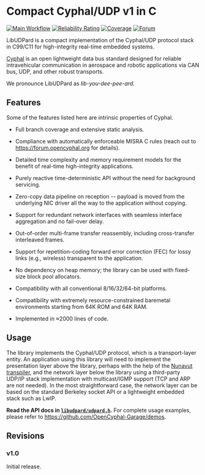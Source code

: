 # Compact Cyphal/UDP v1 in C

[![Main Workflow](https://github.com/OpenCyphal-Garage/libudpard/actions/workflows/main.yml/badge.svg)](https://github.com/OpenCyphal-Garage/libudpard/actions/workflows/main.yml)
[![Reliability Rating](https://sonarcloud.io/api/project_badges/measure?project=libudpard&metric=reliability_rating)](https://sonarcloud.io/summary?id=libudpard)
[![Coverage](https://sonarcloud.io/api/project_badges/measure?project=libudpard&metric=coverage)](https://sonarcloud.io/summary?id=libudpard)
[![Forum](https://img.shields.io/discourse/users.svg?server=https%3A%2F%2Fforum.opencyphal.org&color=1700b3)](https://forum.opencyphal.org)

LibUDPard is a compact implementation of the Cyphal/UDP protocol stack in C99/C11 for high-integrity real-time
embedded systems.

[Cyphal](https://opencyphal.org) is an open lightweight data bus standard designed for reliable intravehicular
communication in aerospace and robotic applications via CAN bus, UDP, and other robust transports.

We pronounce LibUDPard as *lib-you-dee-pee-ard*.

## Features

Some of the features listed here are intrinsic properties of Cyphal.

- Full branch coverage and extensive static analysis.

- Compliance with automatically enforceable MISRA C rules (reach out to https://forum.opencyphal.org for details).

- Detailed time complexity and memory requirement models for the benefit of real-time high-integrity applications.

- Purely reactive time-deterministic API without the need for background servicing.

- Zero-copy data pipeline on reception --
  payload is moved from the underlying NIC driver all the way to the application without copying.

- Support for redundant network interfaces with seamless interface aggregation and no fail-over delay.

- Out-of-order multi-frame transfer reassembly, including cross-transfer interleaved frames.

- Support for repetition-coding forward error correction (FEC) for lossy links (e.g., wireless)
  transparent to the application.

- No dependency on heap memory; the library can be used with fixed-size block pool allocators.

- Compatibility with all conventional 8/16/32/64-bit platforms.

- Compatibility with extremely resource-constrained baremetal environments starting from 64K ROM and 64K RAM.

- Implemented in ≈2000 lines of code.

## Usage

The library implements the Cyphal/UDP protocol, which is a transport-layer entity.
An application using this library will need to implement the presentation layer above the library,
perhaps with the help of the [Nunavut transpiler](https://github.com/OpenCyphal/nunavut),
and the network layer below the library using a third-party UDP/IP stack implementation with multicast/IGMP support
(TCP and ARP are not needed).
In the most straightforward case, the network layer can be based on the standard Berkeley socket API
or a lightweight embedded stack such as LwIP.

**Read the API docs in [`libudpard/udpard.h`](libudpard/udpard.h).**
For complete usage examples, please refer to <https://github.com/OpenCyphal-Garage/demos>.

## Revisions

### v1.0

Initial release.
